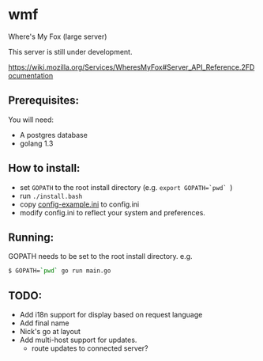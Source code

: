 # wmf

Where's My Fox (large server)

This server is still under development.

https://wiki.mozilla.org/Services/WheresMyFox#Server_API_Reference.2FDocumentation

## Prerequisites:

You will need:

- A postgres database
- golang 1.3

## How to install:

- set `GOPATH` to the root install directory (e.g. ``export GOPATH=`pwd` ``)
- run `./install.bash`
- copy [config-example.ini](config-sample.ini) to config.ini
- modify config.ini to reflect your system and preferences.

## Running:

GOPATH needs to be set to the root install directory. e.g.

```sh
$ GOPATH=`pwd` go run main.go
```

## TODO:

- Add i18n support for display based on request language
- Add final name
- Nick's go at layout
- Add multi-host support for updates.
    - route updates to connected server?
